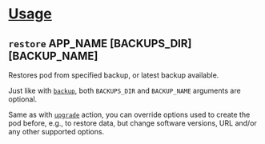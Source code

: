 [Usage](../Usage.markdown)
==========================

## `restore` APP_NAME [BACKUPS_DIR] [BACKUP_NAME]

Restores pod from specified backup, or latest backup available.

Just like with [`backup`](./backup.markdown), both `BACKUPS_DIR` and `BACKUP_NAME` arguments are optional.

Same as with [`upgrade`](./upgrade.markdown) action, you can override options used to create the pod before, e.g., to restore data, but change software versions, URL and/or any other supported options.
